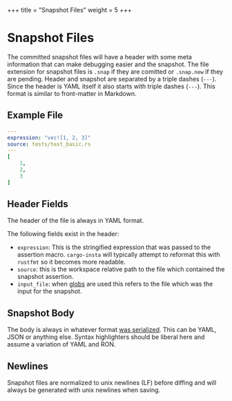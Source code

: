+++
title = "Snapshot Files"
weight = 5
+++

# Snapshot Files

The committed snapshot files will have a header with some meta information
that can make debugging easier and the snapshot.  The file extension for
snapshot files is `.snap` if they are comitted or `.snap.new` if they are
pending.  Header and snapshot are separated by a triple dashes (`---`).  Since
the header is YAML itself it also starts with triple dashes (`---`).  This format
is similar to front-matter in Markdown.

## Example File

```yaml
---
expression: "vec![1, 2, 3]"
source: tests/test_basic.rs
---
[
    1,
    2,
    3
]
```

## Header Fields

The header of the file is always in YAML format.

The following fields exist in the header:

* `expression`: This is the stringified expression that was passed to the
  assertion macro.  `cargo-insta` will typically attempt to reformat this with
  `rustfmt` so it becomes more readable.
* `source`: this is the workspace relative path to the file which contained
  the snapshot assertion.
* `input_file`: when [globs](../advanced/#globbing) are used this refers to the
  file which was the input for the snapshot.

## Snapshot Body

The body is always in whatever format [was serialized](../serializers/). This
can be YAML, JSON or anything else.  Syntax highlighters should be liberal here
and assume a variation of YAML and RON.

## Newlines

Snapshot files are normalized to unix newlines (LF) before diffing and will always
be generated with unix newlines when saving.
